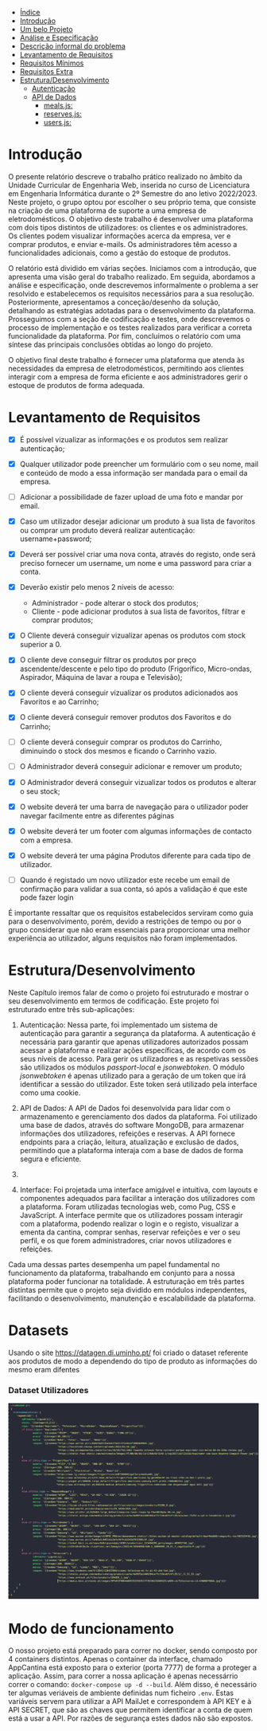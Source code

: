 - [Índice](#índice)
- [Introdução](#introdução)
- [Um belo Projeto](#um-belo-projeto)
- [Análise e Especificação](#análise-e-especificação)
- [Descrição informal do problema](#descrição-informal-do-problema)
- [Levantamento de Requisitos](#levantamento-de-requisitos)
- [Requisitos Mínimos](#requisitos-mínimos)
- [Requisitos Extra](#requisitos-extra)
- [Estrutura/Desenvolvimento](#estruturadesenvolvimento)
	- [Autenticação](#autenticação)
	- [API de Dados](#api-de-dados)
		- [meals.js:](#mealsjs)
		- [reserves.js:](#reservesjs)
		- [users.js:](#usersjs)

# Introdução

O presente relatório descreve o trabalho prático realizado no âmbito da Unidade Curricular de Engenharia Web, inserida no curso de Licenciatura em Engenharia Informática durante o 2º Semestre do ano letivo 2022/2023.
Neste projeto, o grupo optou por escolher o seu próprio tema, que consiste na criação de uma plataforma de suporte a uma empresa de eletrodomésticos.
O objetivo deste trabalho é desenvolver uma plataforma com dois tipos distintos de utilizadores: os clientes e os administradores.
Os clientes podem visualizar informações acerca da empresa, ver e comprar produtos, e enviar e-mails.
Os administradores têm acesso a funcionalidades adicionais, como a gestão do estoque de produtos.

O relatório está dividido em várias seções. Iniciamos com a introdução, que apresenta uma visão geral do trabalho realizado. Em seguida, abordamos a análise e especificação, onde descrevemos informalmente o problema a ser resolvido e estabelecemos os requisitos necessários para a sua resolução. Posteriormente, apresentamos a conceção/desenho da solução, detalhando as estratégias adotadas para o desenvolvimento da plataforma. Prosseguimos com a seção de codificação e testes, onde descrevemos o processo de implementação e os testes realizados para verificar a correta funcionalidade da plataforma. Por fim, concluímos o relatório com uma síntese das principais conclusões obtidas ao longo do projeto.

O objetivo final deste trabalho é fornecer uma plataforma que atenda às necessidades da empresa de eletrodomésticos, permitindo aos clientes interagir com a empresa de forma eficiente e aos administradores gerir o estoque de produtos de forma adequada.

# Levantamento de Requisitos

- [x] É possível vizualizar as informações e os produtos sem realizar autenticação;
- [X] Qualquer utilizador pode preencher um formulário com o seu nome, mail e conteúdo de modo a essa informação ser mandada para o email da empresa.
- [ ] Adicionar a possibilidade de fazer upload de uma foto e mandar por email.  
- [x] Caso um utilizador desejar adicionar um produto à sua lista de favoritos ou comprar um produto deverá realizar autenticação: username+password;
- [x] Deverá ser possível criar uma nova conta, através do registo, onde será preciso fornecer um username, um nome e uma password para criar a conta.
- [x] Deverão existir pelo menos 2 níveis de acesso:
	- Administrador - pode alterar o stock dos produtos;
	- Cliente - pode adicionar produtos à sua lista de favoritos, filtrar e comprar produtos;
- [x] O Cliente deverá conseguir vizualizar apenas os produtos com stock superior a 0.
- [x] O cliente deve conseguir filtrar os produtos por preço ascendente/descente e pelo tipo do produto (Frigorífico, Micro-ondas, Aspirador, Máquina de lavar a roupa e Televisão);
- [x] O cliente deverá conseguir vizualizar os produtos adicionados aos Favoritos e ao Carrinho;
- [x] O cliente deverá conseguir remover produtos dos Favoritos e do Carrinho;
- [ ] O cliente deverá conseguir comprar os produtos do Carrinho, diminuindo o stock dos mesmos e ficando o Carrinho vazio.
- [ ] O Administrador deverá conseguir adicionar e remover um produto;
- [x] O Administrador deverá conseguir vizualizar todos os produtos e alterar o seu stock;
- [x] O website deverá ter uma barra de navegação para o utilizador poder navegar facilmente entre as diferentes páginas
- [x] O website deverá ter um footer com algumas informações de contacto com a empresa.
- [x] O website deverá ter uma página Produtos diferente para cada tipo de utilizador.
- [ ] Quando é registado um novo utilizador este recebe um email de confirmação para validar a sua conta, só após a validação é que este pode fazer login


É importante ressaltar que os requisitos estabelecidos serviram como guia para o desenvolvimento, porém, devido a restrições de tempo ou por o grupo considerar que não eram essenciais para proporcionar uma melhor experiência ao utilizador, alguns requisitos não foram implementados.


# Estrutura/Desenvolvimento

Neste Capítulo iremos falar de como o projeto foi estruturado e mostrar o seu desenvolvimento em termos de codificação. Este projeto foi estruturado entre três sub-aplicações:

1. Autenticação: Nessa parte, foi implementado um sistema de autenticação para garantir a segurança da plataforma. A autenticação é necessária para garantir que apenas utilizadores autorizados possam acessar a plataforma e realizar ações específicas, de acordo com os seus níveis de acesso. Para gerir os utilizadores e as respetivas sessões são utilizados os módulos *passport-local* e *jsonwebtoken*. O módulo *jsonwebtoken* é apenas utilizado para a geração de um token que irá identificar a sessão do utilizador. Este token será utilizado pela interface como uma cookie.

2. API de Dados: A API de Dados foi desenvolvida para lidar com o armazenamento e gerenciamento dos dados da plataforma. Foi utilizado uma base de dados, através do software MongoDB, para armazenar informações dos utilizadores, refeições e reservas. A API fornece endpoints para a criação, leitura, atualização e exclusão de dados, permitindo que a plataforma interaja com a base de dados de forma segura e eficiente.
3. 
4. Interface: Foi projetada uma interface amigável e intuitiva, com layouts e componentes adequados para facilitar a interação dos utilizadores com a plataforma. Foram utilizadas tecnologias web, como Pug, CSS e JavaScript. A interface permite que os utilizadores possam interagir com a plataforma, podendo realizar o login e o registo, visualizar a ementa da cantina, comprar senhas, reservar refeições e ver o seu perfil, e os que forem administradores, criar novos utilizadores e refeições.

Cada uma dessas partes desempenha um papel fundamental no funcionamento da plataforma, trabalhando em conjunto para a nossa plataforma poder funcionar na totalidade. A estruturação em três partes distintas permite que o projeto seja dividido em módulos independentes, facilitando o desenvolvimento, manutenção e escalabilidade da plataforma.


# Datasets

Usando o site https://datagen.di.uminho.pt/ foi criado o dataset referente aos produtos de modo a dependendo do tipo de produto as informações do mesmo eram difentes

### Dataset Utilizadores
![produtos](imagens/produtos.png  "Dataset produtos")

# Modo de funcionamento

O nosso projeto está preparado para correr no docker, sendo composto por 4 containers distintos. Apenas o container da interface, chamado AppCantina está exposto para o exterior (porta 7777) de  forma a proteger a aplicação. Assim, para correr a  nossa aplicação é apenas necessárrio correr o comando:  `docker-compose up -d --build`.
Além disso, é necessário ter algumas veriáveis de ambiente definidas num ficheiro `.env`. Estas variáveis servem para utilizar a API MailJet e correspondem à API KEY e à API SECRET, que são as chaves que permitem identificar a conta de quem está a usar a API. Por razões de segurança estes dados não são expostos.

